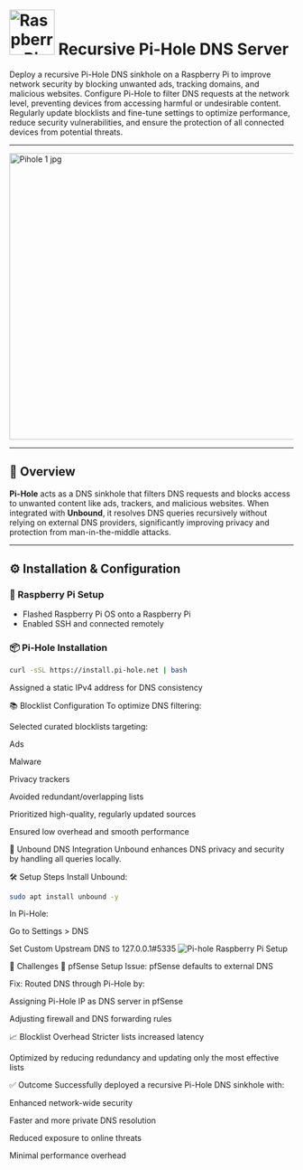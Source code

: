 # <img src="https://upload.wikimedia.org/wikipedia/en/c/cb/Raspberry_Pi_Logo.svg" alt="Raspberry Pi Logo" width="80"/>  Recursive Pi-Hole DNS Server

Deploy a recursive Pi-Hole DNS sinkhole on a Raspberry Pi to improve network security by blocking unwanted ads, tracking domains, and malicious websites. Configure Pi-Hole to filter DNS requests at the network level, preventing devices from accessing harmful or undesirable content. Regularly update blocklists and fine-tune settings to optimize performance, reduce security vulnerabilities, and ensure the protection of all connected devices from potential threats.

---

<img width="887" height="507" alt="Pihole 1 jpg" src="https://github.com/user-attachments/assets/952774b6-bcad-4d5c-8438-3e4c9a3b2a30" />




---

## 📌 Overview

**Pi-Hole** acts as a DNS sinkhole that filters DNS requests and blocks access to unwanted content like ads, trackers, and malicious websites. When integrated with **Unbound**, it resolves DNS queries recursively without relying on external DNS providers, significantly improving privacy and protection from man-in-the-middle attacks.

---

## ⚙️ Installation & Configuration

### 🔧 Raspberry Pi Setup
- Flashed Raspberry Pi OS onto a Raspberry Pi
- Enabled SSH and connected remotely

### 📦 Pi-Hole Installation
```bash
curl -sSL https://install.pi-hole.net | bash
```
Assigned a static IPv4 address for DNS consistency

📚 Blocklist Configuration
To optimize DNS filtering:

Selected curated blocklists targeting:

Ads

Malware

Privacy trackers

Avoided redundant/overlapping lists

Prioritized high-quality, regularly updated sources

Ensured low overhead and smooth performance

🔄 Unbound DNS Integration
Unbound enhances DNS privacy and security by handling all queries locally.

🛠 Setup Steps
Install Unbound:
```bash
sudo apt install unbound -y
```
In Pi-Hole:

Go to Settings > DNS

Set Custom Upstream DNS to 127.0.0.1#5335
![Pi-hole Raspberry Pi Setup](https://discussion.scottibyte.com/uploads/default/original/2X/b/bba61f91e98bde1e0ae7f3fd5c2ea6fd208faea4.png)


🧱 Challenges
🔁 pfSense Setup
Issue: pfSense defaults to external DNS

Fix: Routed DNS through Pi-Hole by:

Assigning Pi-Hole IP as DNS server in pfSense

Adjusting firewall and DNS forwarding rules

📈 Blocklist Overhead
Stricter lists increased latency

Optimized by reducing redundancy and updating only the most effective lists

✅ Outcome
Successfully deployed a recursive Pi-Hole DNS sinkhole with:

Enhanced network-wide security

Faster and more private DNS resolution

Reduced exposure to online threats

Minimal performance overhead








